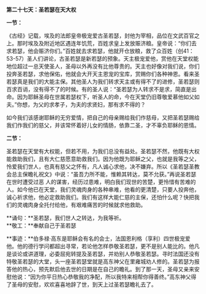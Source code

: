 **第二十七天：圣若瑟在天大权**

**一节：**

《古经》记载，埃及的法郎皇帝极宠爱古圣若瑟，封他为宰相，品位在文武百官之上。那时埃及及附近地区遇连年饥荒，百姓求皇上发放赈济粮。皇帝说：“你们去求若瑟，他会赈济你们。”百姓就去求若瑟，他就开仓放粮，救了众百姓（创41：53-57）圣人们讲论，古圣若瑟是新若瑟的预象。天主极宠爱他，赏他在天堂权能地位超过一总天使圣人，圣母以外再没有比他尊贵的。天主也好像对我们说，你们投奔圣若瑟，求他保佑，他就会大开天主恩宠的宝库，赏赐你们各种神恩。看来圣若瑟真是我们的大能主保。其他圣人为我们转求天主或有得不了的进修，圣若瑟则百求百诮，没有得不了的时候。有的圣人说：“圣若瑟为人转求不是求，简直是出命。因为耶稣圣母在世属若瑟权下，听圣人的命，今在天堂仍旧尊敬爱慕他如父如夫。”你想，为父的求孝子，为夫的求贤妇，那有求不得的？

如今我们该感谢耶稣的无穷爱情，把自己的母亲赐给我们作慈母，又把圣若瑟赐给我们作我们的慈父，并该常怀着好儿女的情肠，依靠二圣，才不辜负耶稣的恩情。

**二节：**

圣若瑟在天堂有大权能，但若不用，为我们总没有益处。圣若瑟不然，他既有大权能救助我们，且有大仁慈愿意助救我们。因为他既为耶稣之父，也就是我等之父，怜爱我们世人，也真有慈父之怀有，凡人诚心求他，决不嫌弃。所以《圣若瑟圣教会总主保瞻礼祝文》中说：“虽吾力所不能，惟赖其转达，莫不允获。”再说圣若瑟在世时遭受过恶 人的谋害，经历过患难，明白我们现世的苦楚，更怜惜有苦难的人。如今他已在天堂，我们灵魂肉身的各种串难，他看的更清楚，只要人投奔他，诚心祈求他，他必定救助我们。我们有这样大能仁慈的主保，还怕什么呢？快把我们的灵魂肉身全托付给他，有艰难痛苦的时候就求他救助。

**诵句：**圣若瑟，我们世人之转达，为我等祈。  
**敬工：**奉献自己于圣若瑟

**事迹：**伯多禄·高东是耶稣会有名的会士，法国恩利格（享利）四世极宠爱他。他的德行学问都超出寻常，若论他怎样恭敬圣若瑟，更不是别人能比的。他凡是谈论或讲道理，必委屈宛转提及圣若瑟，并劝别人恭敬圣若瑟。寻时法国还没有特敬圣若瑟的大堂，头一座圣若瑟堂就是高东神父在里雍城劝人修的。圣若瑟为报答他的热心，预先默启他去世的日期是在自己的瞻礼。到了那一天，圣母又亲来安慰他说：“因为你平日热心恭敬我的净配，所以我特来相帮你得善终。”高东神父得了圣母的安慰，欢欢喜喜地辞了世，到天上过圣若瑟瞻礼去了。